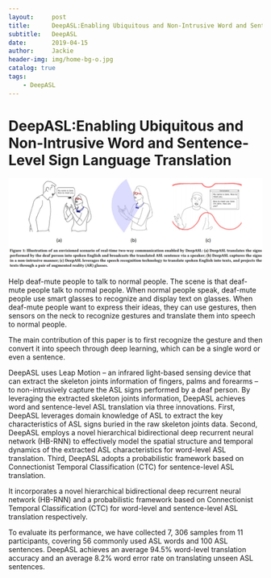 ```yaml
---
layout:     post
title:      DeepASL:Enabling Ubiquitous and Non-Intrusive Word and Sentence-Level Sign Language Translation
subtitle:   DeepASL
date:       2019-04-15
author:     Jackie
header-img: img/home-bg-o.jpg
catalog: true
tags:
    - DeepASL
---
```


# DeepASL:Enabling Ubiquitous and Non-Intrusive Word and Sentence-Level Sign Language Translation

![](https://raw.githubusercontent.com/a416485164/a416485164.github.io/master/img/DeepASL.jpg)

Help deaf-mute people to talk to normal people. The scene is that deaf-mute people talk to normal people. When normal people speak, deaf-mute people use smart glasses to recognize and display text on glasses. When deaf-mute people want to express their ideas, they can use gestures, then sensors on the neck to recognize gestures and translate them into speech to normal people.

The main contribution of this paper is to first recognize the gesture and then convert it into speech through deep learning, which can be a single word or even a sentence.

DeepASL uses Leap Motion – an infrared light-based sensing device that can extract the skeleton joints information of fingers, palms and forearms – to non-intrusively capture the ASL signs performed by a deaf person. 
By leveraging the extracted skeleton joints information, DeepASL achieves word and sentence-level ASL translation via three innovations. First, DeepASL leverages domain knowledge of ASL to extract the key characteristics of ASL signs buried in the raw skeleton joints data. Second, DeepASL employs a novel hierarchical bidirectional deep recurrent neural network (HB-RNN) to effectively model the spatial structure and temporal dynamics of the extracted ASL characteristics for word-level ASL translation. Third, DeepASL adopts a probabilistic framework based on Connectionist Temporal Classification (CTC) for sentence-level ASL translation. 

It incorporates a novel hierarchical bidirectional deep recurrent neural network (HB-RNN) and a probabilistic framework based on Connectionist Temporal Classification (CTC) for word-level and sentence-level ASL translation respectively. 

To evaluate its performance, we have collected 7, 306 samples from 11 participants, covering 56 commonly used ASL words and 100 ASL sentences. DeepASL achieves an average 94.5% word-level translation accuracy and an average 8.2% word error rate on translating unseen ASL sentences.
